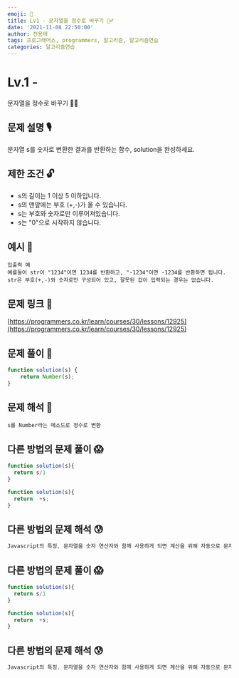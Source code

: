 ```yaml
---
emoji: 🥸
title: Lv1 - 문자열을 정수로 바꾸기 🤹‍♂️
date: '2021-11-08 22:50:00'
author: 전용태
tags: 프로그래머스, programmers, 알고리즘, 알고리즘연습
categories: 알고리즘연습
---
```


# Lv.1 - 
문자열을 정수로 바꾸기 🤹‍♂️

## **문제 설명 🎙**

문자열 s를 숫자로 변환한 결과를 반환하는 함수, solution을 완성하세요.

## **제한 조건 🔓**

- s의 길이는 1 이상 5 이하입니다.
- s의 맨앞에는 부호 (+,-)가 올 수 있습니다.
- s는 부호와 숫자로만 이루어져있습니다.
- s는 "0"으로 시작하지 않습니다.

## 예시 👀

```
입출력 예
예를들어 str이 "1234"이면 1234를 반환하고, "-1234"이면 -1234를 반환하면 됩니다.
str은 부호(+,-)와 숫자로만 구성되어 있고, 잘못된 값이 입력되는 경우는 없습니다.
```

## 문제 링크 📎

[https://programmers.co.kr/learn/courses/30/lessons/12925](https://programmers.co.kr/learn/courses/30/lessons/12925)

## 문제 풀이 🤔

```jsx
function solution(s) {
    return Number(s);
}
```

## 문제 해석 🥸

```
s를 Number라는 메소드로 정수로 변환
```

## 다른 방법의 문제 풀이 😱

```jsx
function solution(s){
  return s/1
}

function solution(s){
  return  +s;
}
```

## 다른 방법의 문제 해석 😰

```jsx
Javascript의 특징, 문자열을 숫자 연산자와 함께 사용하게 되면 계산을 위해 자동으로 문자열을 숫자로 바꿔준다.
```

## 다른 방법의 문제 풀이 😱

```jsx
function solution(s){
  return s/1
}

function solution(s){
  return  +s;
}
```

## 다른 방법의 문제 해석 😰

```jsx
Javascript의 특징, 문자열을 숫자 연산자와 함께 사용하게 되면 계산을 위해 자동으로 문자열을 숫자로 바꿔준다.
```

<br />
<br />